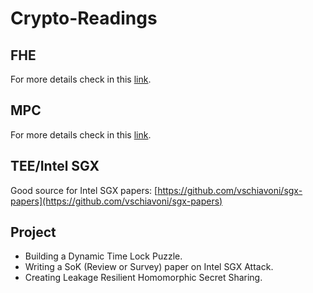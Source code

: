 # Crypto-Readings

## FHE

For more details check in this [link](https://github.com/arupmondal-cs/Research-FHE). 

## MPC

For more details check in this [link](https://github.com/arupmondal-cs/awesome-mpc). 

## TEE/Intel SGX

Good source for Intel SGX papers: [https://github.com/vschiavoni/sgx-papers](https://github.com/vschiavoni/sgx-papers)


## Project

* Building a Dynamic Time Lock Puzzle.
* Writing a SoK (Review or Survey) paper on Intel SGX Attack.
* Creating Leakage Resilient Homomorphic Secret Sharing.

